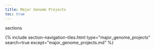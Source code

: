 ```yaml
---
title: Major Genome Projects
toc: true
---
```


sections

{% include section-navigation-tiles.html type="major_genome_projects" search=true except="major_genome_projects.md" %}